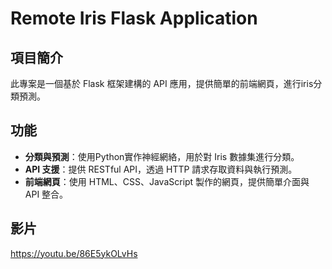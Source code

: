 # Remote Iris Flask Application

## 項目簡介

此專案是一個基於 Flask 框架建構的 API 應用，提供簡單的前端網頁，進行iris分類預測。

## 功能

- **分類與預測**：使用Python實作神經網絡，用於對 Iris 數據集進行分類。
- **API 支援**：提供 RESTful API，透過 HTTP 請求存取資料與執行預測。
- **前端網頁**：使用 HTML、CSS、JavaScript 製作的網頁，提供簡單介面與 API 整合。

## 影片

https://youtu.be/86E5ykOLvHs


